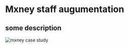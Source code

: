 # Mxney staff augumentation
## some description

![mxney case study](https://github.com/user-attachments/assets/d2ebc9c7-1610-4778-afa1-56db84eae45e)

